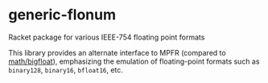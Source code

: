 # generic-flonum
Racket package for various IEEE-754 floating point formats

This library provides an alternate interface to MPFR (compared to [math/bigfloat](http://docs.racket-lang.org/math/bigfloat.html)), emphasizing the
emulation of floating-point formats such as `binary128`, `binary16`, `bfloat16`, etc.
